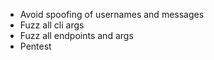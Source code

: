 - Avoid spoofing of usernames and messages
- Fuzz all cli args
- Fuzz all endpoints and args
- Pentest
